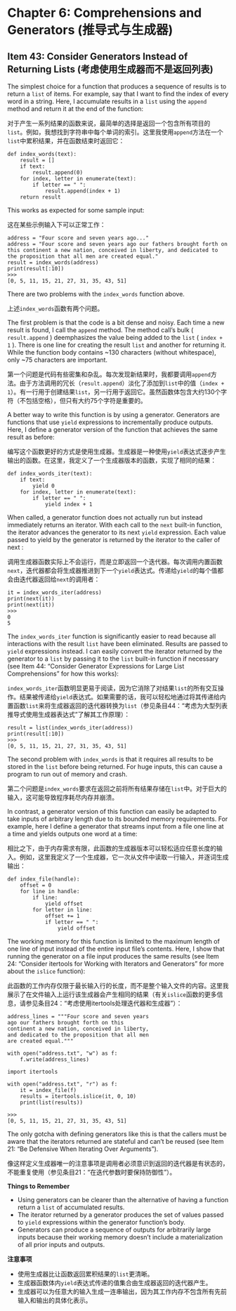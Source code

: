 # Chapter 6: Comprehensions and Generators (推导式与生成器)

## Item 43: Consider Generators Instead of Returning Lists (考虑使用生成器而不是返回列表)

The simplest choice for a function that produces a sequence of results is to return a `list` of items. For example, say that I want to find the index of every word in a string. Here, I accumulate results in a `list` using the `append` method and return it at the end of the function:

对于产生一系列结果的函数来说，最简单的选择是返回一个包含所有项目的`list`。例如，我想找到字符串中每个单词的索引。这里我使用`append`方法在一个`list`中累积结果，并在函数结束时返回它：

```
def index_words(text):
    result = []
    if text:
        result.append(0)
    for index, letter in enumerate(text):
        if letter == " ":
            result.append(index + 1)
    return result
```

This works as expected for some sample input:

这在某些示例输入下可以正常工作：

```
address = "Four score and seven years ago..."
address = "Four score and seven years ago our fathers brought forth on this continent a new nation, conceived in liberty, and dedicated to the proposition that all men are created equal."
result = index_words(address)
print(result[:10])
>>>
[0, 5, 11, 15, 21, 27, 31, 35, 43, 51]
```

There are two problems with the `index_words` function above.

上述`index_words`函数有两个问题。

The first problem is that the code is a bit dense and noisy. Each time a new result is found, I call the `append` method. The method call’s bulk ( `result.append` ) deemphasizes the value being added to the `list` ( `index + 1` ). There is one line for creating the result `list` and another for returning it. While the function body contains ~130 characters (without whitespace), only ~75 characters are important.

第一个问题是代码有些密集和杂乱。每次发现新结果时，我都要调用`append`方法。由于方法调用的冗长（`result.append`）淡化了添加到`list`中的值（`index + 1`）。有一行用于创建结果`list`，另一行用于返回它。虽然函数体包含大约130个字符（不包括空格），但只有大约75个字符是重要的。

A better way to write this function is by using a generator. Generators are functions that use `yield` expressions to incrementally produce outputs. Here, I define a generator version of the function that achieves the same result as before:

编写这个函数更好的方式是使用生成器。生成器是一种使用`yield`表达式逐步产生输出的函数。在这里，我定义了一个生成器版本的函数，实现了相同的结果：

```
def index_words_iter(text):
    if text:
        yield 0
    for index, letter in enumerate(text):
        if letter == " ":
            yield index + 1
```

When called, a generator function does not actually run but instead immediately returns an iterator. With each call to the `next` built-in function, the iterator advances the generator to its next `yield` expression. Each value passed to yield by the generator is returned by the iterator to the caller of next :

调用生成器函数实际上不会运行，而是立即返回一个迭代器。每次调用内置函数`next`，迭代器都会将生成器推进到下一个`yield`表达式。传递给`yield`的每个值都会由迭代器返回给`next`的调用者：

```
it = index_words_iter(address)
print(next(it))
print(next(it))
>>>
0
5
```

The `index_words_iter` function is significantly easier to read because all interactions with the result `list` have been eliminated. Results are passed to `yield` expressions instead. I can easily convert the iterator returned by the generator to a `list` by passing it to the `list` built-in function if necessary (see Item 44: “Consider Generator Expressions for Large List Comprehensions” for how this works):

`index_words_iter`函数明显更易于阅读，因为它消除了对结果`list`的所有交互操作。结果被传递给`yield`表达式。如果需要的话，我可以轻松地通过将其传递给内置函数`list`来将生成器返回的迭代器转换为`list`（参见条目44：“考虑为大型列表推导式使用生成器表达式”了解其工作原理）：

```
result = list(index_words_iter(address))
print(result[:10])
>>>
[0, 5, 11, 15, 21, 27, 31, 35, 43, 51]
```

The second problem with `index_words` is that it requires all results to be stored in the `list` before being returned. For huge inputs, this can cause a program to run out of memory and crash.

第二个问题是`index_words`要求在返回之前将所有结果存储在`list`中。对于巨大的输入，这可能导致程序耗尽内存并崩溃。

In contrast, a generator version of this function can easily be adapted to take inputs of arbitrary length due to its bounded memory requirements. For example, here I define a generator that streams input from a file one line at a time and yields outputs one word at a time:

相比之下，由于内存需求有限，此函数的生成器版本可以轻松适应任意长度的输入。例如，这里我定义了一个生成器，它一次从文件中读取一行输入，并逐词生成输出：

```
def index_file(handle):
    offset = 0
    for line in handle:
        if line:
            yield offset
        for letter in line:
            offset += 1
            if letter == " ":
                yield offset
```

The working memory for this function is limited to the maximum length of one line of input instead of the entire input file’s contents. Here, I show that running the generator on a file input produces the same results (see Item 24: “Consider itertools for Working with Iterators and Generators” for more about the `islice` function):

此函数的工作内存仅限于最长输入行的长度，而不是整个输入文件的内容。这里我展示了在文件输入上运行该生成器会产生相同的结果（有关`islice`函数的更多信息，请参见条目24：“考虑使用itertools处理迭代器和生成器”）：

```
address_lines = """Four score and seven years
ago our fathers brought forth on this
continent a new nation, conceived in liberty,
and dedicated to the proposition that all men
are created equal."""

with open("address.txt", "w") as f:
    f.write(address_lines)

import itertools

with open("address.txt", "r") as f:
    it = index_file(f)
    results = itertools.islice(it, 0, 10)
    print(list(results))

>>>
[0, 5, 11, 15, 21, 27, 31, 35, 43, 51]
```

The only gotcha with defining generators like this is that the callers must be aware that the iterators returned are stateful and can’t be reused (see Item 21: “Be Defensive When Iterating Over Arguments”).

像这样定义生成器唯一的注意事项是调用者必须意识到返回的迭代器是有状态的，不能重复使用（参见条目21：“在迭代参数时要保持防御性”）。

**Things to Remember**
- Using generators can be clearer than the alternative of having a function return a `list` of accumulated results.
- The iterator returned by a generator produces the set of values passed to `yield` expressions within the generator function’s body.
- Generators can produce a sequence of outputs for arbitrarily large inputs because their working memory doesn’t include a materialization of all prior inputs and outputs.

**注意事项**
- 使用生成器比让函数返回累积结果的`list`更清晰。
- 生成器函数体内`yield`表达式传递的值集合由生成器返回的迭代器产生。
- 生成器可以为任意大的输入生成一连串输出，因为其工作内存不包含所有先前输入和输出的具体化表示。